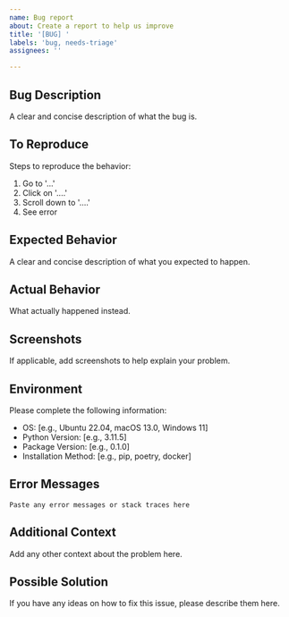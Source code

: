```yaml
---
name: Bug report
about: Create a report to help us improve
title: '[BUG] '
labels: 'bug, needs-triage'
assignees: ''

---
```


## Bug Description

A clear and concise description of what the bug is.

## To Reproduce

Steps to reproduce the behavior:

1. Go to '...'
2. Click on '....'
3. Scroll down to '....'
4. See error

## Expected Behavior

A clear and concise description of what you expected to happen.

## Actual Behavior

What actually happened instead.

## Screenshots

If applicable, add screenshots to help explain your problem.

## Environment

Please complete the following information:

- OS: [e.g., Ubuntu 22.04, macOS 13.0, Windows 11]
- Python Version: [e.g., 3.11.5]
- Package Version: [e.g., 0.1.0]
- Installation Method: [e.g., pip, poetry, docker]

## Error Messages

```
Paste any error messages or stack traces here
```

## Additional Context

Add any other context about the problem here.

## Possible Solution

If you have any ideas on how to fix this issue, please describe them here.
